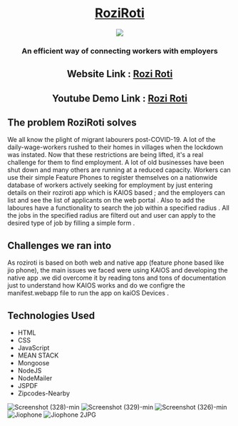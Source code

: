   <div align="center">
  <h1><a href="http://roziroti.herokuapp.com/">RoziRoti</a></h1>
  <img src="https://user-images.githubusercontent.com/55325257/99894222-f0bd5580-2ca8-11eb-80e5-e7ed38f5694c.png">
  <h3>An efficient way of connecting workers with employers</h>
 
  
  <h2>Website Link : <a href="http://roziroti.herokuapp.com/">Rozi Roti</a><h2>
  <h2>Youtube Demo Link : <a href="https://www.youtube.com/watch?v=1E4vDdO7tj4">Rozi Roti</a><h2>
    
  
  </div>
 


<h2>The problem RoziRoti solves</h2>
<p> We all know the plight of migrant labourers post-COVID-19. A lot of the daily-wage-workers rushed to their homes in villages when the lockdown was instated. Now that these restrictions are being lifted, it's a real challenge for them to find employment. A lot of old businesses have been shut down and many others are running at a reduced capacity. Workers can use their simple Feature Phones to register themselves on a nationwide database of workers actively seeking for employment by just entering details on their roziroti app which is KAIOS based ; and the employers can list and see the list of applicants on the web portal . Also to add the laboures have a functionality to search the job within a specified radius . All the jobs in the specified radius are filterd out and user can apply to the desired type of job by filling a simple form .</p>


<h2> Challenges we ran into</h2>
<p>
As roziroti is based on both web and native app (feature phone based like jio phone), the main issues we faced were using KAIOS and developing the native app .we did overcome it by reading tons and tons of documentation just to understand how KAIOS works and do we configre the manifest.webapp file to run the app on kaiOS Devices .



<h2>Technologies Used </h2>
<ul>
  <li>HTML</li>
  <li>CSS</li> 
  <li>JavaScript</li> 
  <li>MEAN STACK</li> 
  <li>Mongoose</li>
  <li>NodeJS</li> 
  <li>NodeMailer</li> 
  <li>JSPDF</li> 
  <li>Zipcodes-Nearby</li> 
 </ul>




![Screenshot (328)-min](https://user-images.githubusercontent.com/55325257/99893612-98398880-2ca7-11eb-890a-affa95473eae.png)
![Screenshot (329)-min](https://user-images.githubusercontent.com/55325257/99893616-9a034c00-2ca7-11eb-8bd7-999b35ba5f90.png)
![Screenshot (326)-min](https://user-images.githubusercontent.com/55325257/99893617-9a034c00-2ca7-11eb-9bd6-2a06c17e8268.png)
![Jiophone](https://user-images.githubusercontent.com/55325257/99893566-22cdb800-2ca7-11eb-872b-90eee98ca085.JPG)
![Jiophone 2JPG](https://user-images.githubusercontent.com/55325257/99893568-23fee500-2ca7-11eb-9d67-aaca8bf4c52e.JPG)






